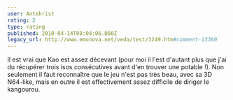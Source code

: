 ```yaml
---
user: Antekrist
rating: 2
type: rating
published: 2010-04-14T08:04:06.000Z
legacy_url: http://www.emunova.net/veda/test/3249.htm#comment-13360
---
```

Il est vrai que Kao est assez décevant (pour moi il l'est d'autant plus que j'ai du récupérer trois isos consécutives avant d'en trouver une potable !). Non seulement il faut reconnaître que le jeu n'est pas très beau, avec sa 3D N64-like, mais en outre il est effectivement assez difficile de diriger le kangourou.